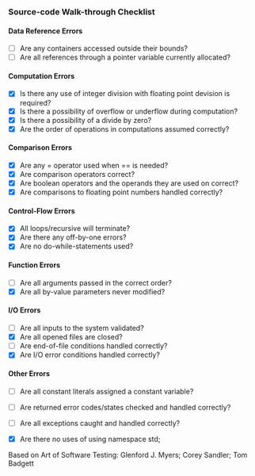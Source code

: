 ### Source-code Walk-through Checklist

#### Data Reference Errors
- [ ] Are any containers accessed outside their bounds?
- [ ] Are all references through a pointer variable currently allocated?

#### Computation Errors
- [X] Is there any use of integer division with floating point devision is required?
- [X] Is there a possibility of overflow or underflow during computation?
- [X] Is there a possibility of a divide by zero?
- [X] Are the order of operations in computations assumed correctly?

#### Comparison Errors
- [X] Are any = operator used when == is needed?
- [X] Are comparison operators correct?
- [X] Are boolean operators and the operands they are used on correct?
- [X] Are comparisons to floating point numbers handled correctly?

#### Control-Flow Errors
- [X] All loops/recursive will terminate?
- [X] Are there any off-by-one errors?
- [X] Are no do-while-statements used?

#### Function Errors
- [ ] Are all arguments passed in the correct order?
- [X] Are all by-value parameters never modified?

#### I/O Errors
- [ ] Are all inputs to the system validated?
- [X] Are all opened files are closed?
- [ ] Are end-of-file conditions handled correctly?
- [X] Are I/O error conditions handled correctly?

#### Other Errors
- [ ] Are all constant literals assigned a constant variable?
- [ ] Are returned error codes/states checked and handled correctly?
- [ ] Are all exceptions caught and handled correctly?
- [X] Are there no uses of using namespace std;


Based on Art of Software Testing: Glenford J. Myers; Corey Sandler; Tom Badgett
